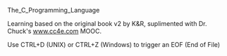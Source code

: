 The_C_Programming_Language

Learning based on the original book v2 by K&R, suplimented with Dr. Chuck's www.cc4e.com MOOC.

Use CTRL+D (UNIX) or CTRL+Z (Windows) to trigger an EOF (End of File)